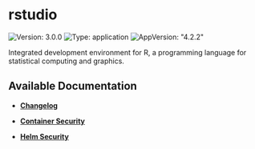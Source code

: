# rstudio

![Version: 3.0.0](https://img.shields.io/badge/Version-3.0.0-informational?style=flat-square) ![Type: application](https://img.shields.io/badge/Type-application-informational?style=flat-square) ![AppVersion: "4.2.2"](https://img.shields.io/badge/AppVersion-"4.2.2"-informational?style=flat-square)

Integrated development environment for R, a programming language for statistical computing and graphics.

## Available Documentation

- [**Changelog**](CHANGELOG)

- [**Container Security**](container-security)

- [**Helm Security**](helm-security)

